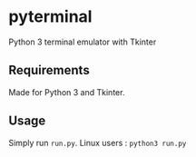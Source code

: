 # pyterminal
Python 3 terminal emulator with Tkinter

## Requirements
Made for Python 3 and Tkinter.

## Usage
Simply run `run.py`. Linux users : `python3 run.py`